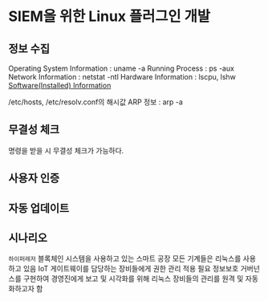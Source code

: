 # SIEM을 위한 Linux 플러그인 개발

## 정보 수집

Operating System Information : uname -a
Running Process : ps -aux
Network Information : netstat -ntl
Hardware Information : lscpu, lshw
[Software(Installed) Information](https://www.cyberciti.biz/faq/show-display-get-installed-packages-software-list-linux-freebsd-openbsd/)

/etc/hosts, /etc/resolv.conf의 해시값
ARP 정보 : arp -a

## 무결성 체크

명령을 받을 시 무결성 체크가 가능하다.

## 사용자 인증

## 자동 업데이트

[](https://askubuntu.com/questions/170348/how-to-create-a-local-apt-repository)

## 시나리오

`하이퍼레저` 블록체인 시스템을 사용하고 있는 스마트 공장
모든 기계들은 리눅스를 사용하고 있음
IoT 게이트웨이를 담당하는 장비들에게 권한 관리 적용 필요
정보보호 거버넌스를 구현하여 경영진에게 보고 및 시각화를 위해 리눅스 장비들의 관리를 원격 및 자동화하고자 함